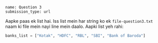 ```ngMeta
name: Question 3
submission_type: url

```

Aapke paas ek list hai. Iss list mein har string ko ek `file-question3.txt` naam ki file mein nayi line mein daalo. Aapki list yeh rahi:

```python
banks_list = ["Kotak", "HDFC", "RBL", "SBI", "Bank of Baroda"]
```

